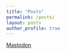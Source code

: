 ```yaml
---
title: "Posts"
permalink: /posts/
layout: posts
author_profile: true
---
```

<a rel="me" href="https://ciberlandia.pt/@marcopisco">Mastodon</a>
